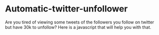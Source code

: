 # Automatic-twitter-unfollower
Are you tired of viewing some tweets of the followers you follow on twitter but have 30k to unfollow? Here is a javascript that will help you with that.

